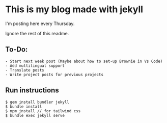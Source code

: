 # This is my blog made with jekyll

I'm posting here every Thursday.

Ignore the rest of this readme.

## To-Do:
    - Start next week post (Maybe about how to set-up Brownie in Vs Code)
    - Add multilingual support
    - Translate posts
    - Write project posts for previous projects

## Run instructions
```
$ gem install bundler jekyll
$ bundle install
$ npm install // for tailwind css
$ bundle exec jekyll serve
```
